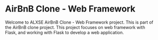 # AirBnB Clone - Web Framework

Welcome to ALXSE AirBnB Clone - Web Framework project. This is part of the AirBnB clone project. This project focuses on web framework with Flask, and working with Flask to develop a web application.
